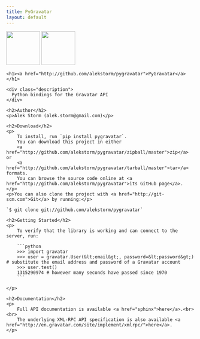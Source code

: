 ```yaml
---
title: PyGravatar
layout: default
---
```


  <div id="container">
    <div class="download">
      <a href="http://github.com/alekstorm/pygravatar/zipball/master">
        <img border="0" width="90" src="http://github.com/images/modules/download/zip.png"></a>
      <a href="http://github.com/alekstorm/pygravatar/tarball/master">
        <img border="0" width="90" src="http://github.com/images/modules/download/tar.png"></a>
    </div>

    <h1><a href="http://github.com/alekstorm/pygravatar">PyGravatar</a></h1>

    <div class="description">
      Python bindings for the Gravatar API
    </div>

    <h2>Author</h2>
    <p>Alek Storm (alek.storm@gmail.com)</p>

    <h2>Download</h2>
    <p>
        To install, run `pip install pygravatar`.
        You can download this project in either
        <a href="http://github.com/alekstorm/pygravatar/zipball/master">zip</a> or
        <a href="http://github.com/alekstorm/pygravatar/tarball/master">tar</a> formats.
        You can browse the source code online at <a href="http://github.com/alekstorm/pygravatar">its GitHub page</a>.
    </p>
    <p>You can also clone the project with <a href="http://git-scm.com">Git</a> by running:</p>

    `$ git clone git://github.com/alekstorm/pygravatar`

    <h2>Getting Started</h2>
    <p>
        To verify that the library is working and can connect to the server, run:

        ```python
        >>> import gravatar
        >>> user = gravatar.User(&lt;email&gt;, password=&lt;password&gt;) # substitute the email address and password of a Gravatar account
        >>> user.test()
        1315290974 # however many seconds have passed since 1970
        ```

    </p>

    <h2>Documentation</h2>
    <p>
        Full API documentation is available <a href="sphinx">here</a>.<br><br>
        The underlying XML-RPC API specification is also available <a href="http://en.gravatar.com/site/implement/xmlrpc/">here</a>.
    </p>
  </div>
